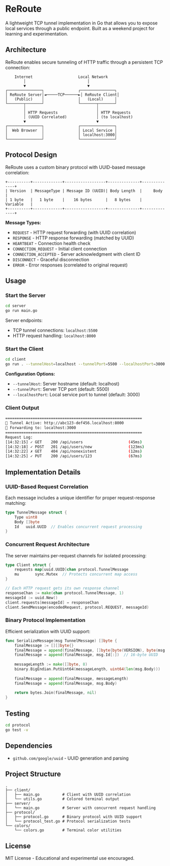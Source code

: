 # ReRoute

A lightweight TCP tunnel implementation in Go that allows you to expose local services through a public endpoint. Built as a weekend project for learning and experimentation.

## Architecture

ReRoute enables secure tunneling of HTTP traffic through a persistent TCP connection:

```
    Internet                    Local Network
        │                           │
        ▼                           ▼
┌───────────────┐               ┌───────────────┐
│ ReRoute Server│◄─────TCP──────►│ ReRoute Client│
│   (Public)    │               │   (Local)     │
└───────┬───────┘               └───────┬───────┘
        │                               │
        │ HTTP Requests                 │ HTTP Requests
        │ (UUID Correlated)             │ (to localhost)
        ▼                               ▼
┌───────────────┐               ┌───────────────┐
│  Web Browser  │               │ Local Service │
│               │               │ localhost:3000│
└───────────────┘               └───────────────┘
```

## Protocol Design

ReRoute uses a custom binary protocol with UUID-based message correlation:

```
+----------+-------------+------------------+--------------+--------------+
| Version  | MessageType | Message ID (UUID)| Body Length  |     Body     |
| 1 byte   |   1 byte    |    16 bytes      |   8 bytes    |   Variable   |
+----------+-------------+------------------+--------------+--------------+
```

**Message Types:**
- `REQUEST` - HTTP request forwarding (with UUID correlation)
- `RESPONSE` - HTTP response forwarding (matched by UUID)
- `HEARTBEAT` - Connection health check
- `CONNECTION_REQUEST` - Initial client connection
- `CONNECTION_ACCEPTED` - Server acknowledgment with client ID
- `DISCONNECT` - Graceful disconnection
- `ERROR` - Error responses (correlated to original request)

## Usage

### Start the Server

```bash
cd server
go run main.go
```

Server endpoints:
- TCP tunnel connections: `localhost:5500`
- HTTP request handling: `localhost:8000`

### Start the Client

```bash
cd client
go run . --tunnelHost=localhost --tunnelPort=5500 --localhostPort=3000
```

**Configuration Options:**
- `--tunnelHost`: Server hostname (default: localhost)
- `--tunnelPort`: Server TCP port (default: 5500)
- `--localhostPort`: Local service port to tunnel (default: 3000)

### Client Output

```bash
============================================================
🚀 Tunnel Active: http://abc123-def456.localhost:8000
📡 Forwarding to: localhost:3000
============================================================
Request Log:
[14:32:15] ✓ GET    200 /api/users                    (45ms)
[14:32:18] ✓ POST   201 /api/users/new                (123ms)
[14:32:22] ✗ GET    404 /api/nonexistent              (12ms)
[14:32:25] ✓ PUT    200 /api/users/123                (67ms)
```

## Implementation Details

### UUID-Based Request Correlation

Each message includes a unique identifier for proper request-response matching:

```go
type TunnelMessage struct {
    Type uint8
    Body []byte
    Id   uuid.UUID  // Enables concurrent request processing
}
```

### Concurrent Request Architecture

The server maintains per-request channels for isolated processing:

```go
type Client struct {
    requests map[uuid.UUID]chan protocol.TunnelMessage
    mu       sync.Mutex  // Protects concurrent map access
}

// Each HTTP request gets its own response channel
responseChan := make(chan protocol.TunnelMessage, 1)
messageId := uuid.New()
client.requests[messageId] = responseChan
client.SendMessage(encodedRequest, protocol.REQUEST, messageId)
```

### Binary Protocol Implementation

Efficient serialization with UUID support:

```go
func SerializeMessage(msg TunnelMessage) []byte {
    finalMessage := [][]byte{}
    finalMessage = append(finalMessage, []byte{byte(VERSION), byte(msg.Type)})
    finalMessage = append(finalMessage, msg.Id[:])  // 16-byte UUID
    
    messageLength := make([]byte, 8)
    binary.BigEndian.PutUint64(messageLength, uint64(len(msg.Body)))
    
    finalMessage = append(finalMessage, messageLength)
    finalMessage = append(finalMessage, msg.Body)
    
    return bytes.Join(finalMessage, nil)
}
```

## Testing


```bash
cd protocol
go test -v
```


## Dependencies

- `github.com/google/uuid` - UUID generation and parsing

## Project Structure

```
.
├── client/
│   ├── main.go          # Client with UUID correlation
│   └── utils.go         # Colored terminal output
├── server/
│   └── main.go          # Server with concurrent request handling
├── protocol/
│   ├── protocol.go      # Binary protocol with UUID support
│   └── protocol_test.go # Protocol serialization tests
└── colors/
    └── colors.go        # Terminal color utilities
```

## License

MIT License - Educational and experimental use encouraged.